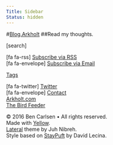 ```yaml
---
Title: Sidebar
Status: hidden
---
```

#[Blog.Arkholt](http://blog.arkholt.com)
##Read my thoughts.

[search]

[fa fa-rss] [Subscribe via RSS](http://blog.arkholt.com/feed/page:feed.xml)  
[fa fa-envelope] [Subscribe via Email](http://blog.arkholt.com/subscribe-via-email)  

[Tags](http://blog.arkholt.com/tags/)  

[fa fa-twitter] [Twitter](http://twitter.com/arkholt)  
[fa fa-envelope] [Contact](http://arkholt.com/contact.html)  
[Arkholt.com](http://arkholt.com)  
[The Bird Feeder](http://thebirdfeeder.com)  

© 2016 Ben Carlsen • All rights reserved.  
Made with [Yellow](https://datenstrom.se/yellow/).  
[Lateral](https://github.com/nibreh/yellow-theme-lateral) theme by Juh Nibreh.  
Style based on [StayPuft](https://github.com/dlecina/StayPuft) by David Lecina.
